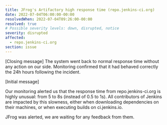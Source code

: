 ```yaml
---
title: JFrog's Artifactory high response time (repo.jenkins-ci.org)
date: 2022-07-04T06:00:00-00:00
resolvedWhen: 2022-07-04T09:26:00-00:00
resolved: true
# Possible severity levels: down, disrupted, notice
severity: disrupted
affected:
  - repo.jenkins-ci.org
section: issue
---
```

[Closing message]
The system went back to normal response time without any action on our side. Monitoring confirmed that it had behaved correctly the 24h hours following the incident.

[Initial message]
<!-- markdown-link-check-disable-next-line -->
Our monitoring alerted us that the response time from repo.jenkins-ci.org is highly unusual: from 5 to 8s (instead of 0.5 to 1s).
All contributors of Jenkins are impacted by this slowness, either when downloading dependencies on their machines, or when executing builds on ci.jenkins.io.

JFrog was alerted, we are waiting for any feedback from them.
